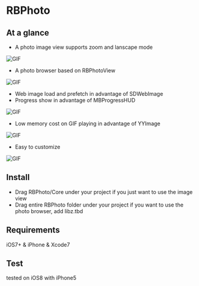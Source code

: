# RBPhoto
## At a glance
* A photo image view supports zoom and lanscape mode
 
![GIF](http://upload-images.jianshu.io/upload_images/855492-3464b444d3deaa4b.gif)
	
* A photo browser based on RBPhotoView

![GIF](http://upload-images.jianshu.io/upload_images/855492-56dd4883cf1b6a4b.gif)
	
* Web image load and prefetch in advantage of SDWebImage
* Progress show in advantage of MBProgressHUD

![GIF](http://upload-images.jianshu.io/upload_images/855492-6aba21b0568d2900.gif)
	
* Low memory cost on GIF playing in advantage of YYImage

![GIF](http://upload-images.jianshu.io/upload_images/855492-9e35d7ac2f1eac2c.gif)

* Easy to customize

![GIF](http://upload-images.jianshu.io/upload_images/855492-746744c594a9a7c0.gif)

## Install
* Drag RBPhoto/Core under your project if you just want to use the image view
* Drag entire RBPhoto folder under your project if you want to use the photo browser, add libz.tbd

## Requirements
iOS7+ & iPhone & Xcode7

## Test
tested on iOS8 with iPhone5